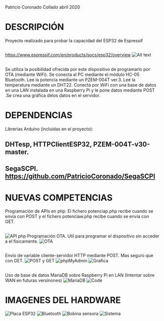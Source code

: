 Patricio Coronado Collado abril 2020
# DESCRIPCIÓN
 Proyecto realizado para probar la capacidad del ESP32 de Espressif
## 
 https://www.espressif.com/en/products/socs/esp32/overview 
![Alt text](https://github.com/PatricioCoronado/Monitor-de-consumo-de-potencia/blob/master/ficheros/foto8.png "ESP32")
## 
 Se utiliza la posibilidad ofrecida por este dispositivo
 de programarlo por OTA (mediante WiFi). Se conecta al PC mediante el módulo HC-05 Bluetooth.
 Lee la potencia mediante un PZEM-004T ver.3. Lee la temperatura mediante un DHT22.
 Conecta por WiFi con una base de datos en una LAN instalada en una Raspberry Pi
 y le pone datos mediante POST .Se crea una gráfica delos datos en el servidor.
## 
# DEPENDENCIAS
Librerias Arduino (incluidas en el proyecto):
## DHTesp, HTTPClientESP32, PZEM-004T-v30-master.
## SegaSCPI. https://github.com/PatricioCoronado/SegaSCPI
##
# NUEVAS COMPETENCIAS
Programación de APIs en php. El fichero potenciap.php recibe cuando se envia con POST y el fichero potenciaw.php recibe cuando se envía con GET.
##
![API php](https://github.com/PatricioCoronado/Monitor-de-consumo-de-potencia/blob/master/ficheros/php.png "APIs")
Programación OTA. Util para programar el dispositivo sin acceder a el fisicamente.
![OTA](https://github.com/PatricioCoronado/Monitor-de-consumo-de-potencia/blob/master/ficheros/OTA.png "OTA")
## 
Envío de variable cliente-servidor HTTP mediante POST. Mas seguro que con GET.
![POST y GET](https://github.com/PatricioCoronado/Monitor-de-consumo-de-potencia/blob/master/ficheros/POST_GET.png "post y get")
![phpMyAdmin](https://github.com/PatricioCoronado/Monitor-de-consumo-de-potencia/blob/master/ficheros/foto6.png "phpMyAdmin en Raspberry Pi")
![Grafica](https://github.com/PatricioCoronado/Monitor-de-consumo-de-potencia/blob/master/ficheros/foto0.png "gráfica de consumo")
## 
Uso de base de datos MariaDB sobre Raspberry Pi en LAN (Intentar sobre WAN en futuras versinones)
![MariaDB](https://github.com/PatricioCoronado/Monitor-de-consumo-de-potencia/blob/master/ficheros/MariaDB.png "MariaDB y Raspberry Pi")
![Code](https://github.com/PatricioCoronado/Monitor-de-consumo-de-potencia/blob/master/ficheros/code.png "Visual Studio Code")
## 
# IMAGENES DEL HARDWARE
![Placa ESP32](https://github.com/PatricioCoronado/Monitor-de-consumo-de-potencia/blob/master/ficheros/foto7.png "placa de desarrollo")
![Bluetooth](https://github.com/PatricioCoronado/Monitor-de-consumo-de-potencia/blob/master/ficheros/foto3.png "placa con HC-05")
![Bobina sensora](https://github.com/PatricioCoronado/Monitor-de-consumo-de-potencia/blob/master/ficheros/foto4.png "sensado de corriente")
![Sistema](https://github.com/PatricioCoronado/Monitor-de-consumo-de-potencia/blob/master/ficheros/foto5.png "sistema completo")
